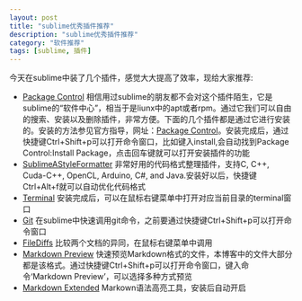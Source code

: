 ```yaml
---
layout: post
title: "sublime优秀插件推荐"
description: "sublime优秀插件推荐"
category: "软件推荐"
tags: [sublime, 插件]
---
```


今天在sublime中装了几个插件，感觉大大提高了效率，现给大家推荐:
* [Package Control](https://sublime.wbond.net/packages/Package%20Control)
相信用过sublime的朋友都不会对这个插件陌生，它是sublime的“软件中心”，相当于是liunx中的apt或者rpm。通过它我们可以自由的搜索、安装以及删除插件，非常方便。下面的几个插件都是通过它进行安装的。安装的方法参见官方指导，网址：[Package Control](https://sublime.wbond.net/installation)。安装完成后，通过快捷键Ctrl+Shift+p可以打开命令窗口，比如键入install,会自动找到Package Control:Install Package，点击回车键就可以打开安装插件的功能
* [SublimeAStyleFormatter](https://sublime.wbond.net/packages/SublimeAStyleFormatter)
非常好用的代码格式整理插件，支持C, C++, Cuda-C++, OpenCL, Arduino, C#, and Java.安装好以后，快捷键Ctrl+Alt+f就可以自动优化代码格式
* [Terminal](http://wbond.net/sublime_packages/terminal)
安装完成后，可以在鼠标右键菜单中打开对应当前目录的terminal窗口
* [Git](https://sublime.wbond.net/packages/Git)
在sublime中快速调用git命令，之前要通过快捷键Ctrl+Shift+p可以打开命令窗口
* [File​Diffs](https://sublime.wbond.net/packages/FileDiffs)
比较两个文档的异同，在鼠标右键菜单中调用
* [Markdown Preview](https://sublime.wbond.net/packages/Markdown%20Preview)
快速预览Markdown格式的文件，本博客中的文件大部分都是该格式。通过快捷键Ctrl+Shift+p可以打开命令窗口，键入命令‘Markdown Preview’，可以选择多种方式预览
* [Markdown Extended](https://sublime.wbond.net/packages/Markdown%20Extended)
Markown语法高亮工具，安装后自动开启


